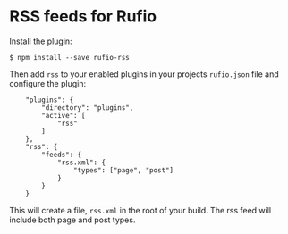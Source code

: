 # RSS feeds for Rufio

Install the plugin:

	$ npm install --save rufio-rss

Then add `rss` to your enabled plugins in your projects `rufio.json` file and configure the plugin:

```
	"plugins": {
		"directory": "plugins",
		"active": [
			"rss"
		]
	},
	"rss": {
		"feeds": {
			"rss.xml": {
				"types": ["page", "post"]
			}
		}
	}
```

This will create a file, `rss.xml` in the root of your build.  The rss feed will include both page and post types.
